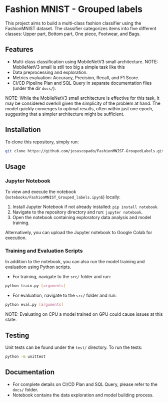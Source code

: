 # Fashion MNIST - Grouped labels
This project aims to build a multi-class fashion classifier using the FashionMNIST dataset. The classifier categorizes items into five different classes: Upper part, Bottom part, One piece, Footwear, and Bags.

## Features
- Multi-class classification using MobileNetV3 small architecture. NOTE: MobileNetV3 small is still too big a simple task like this
- Data preprocessing and exploration.
- Metrics evaluation: Accuracy, Precision, Recall, and F1 Score.
- CI/CD Pipeline Plan and SQL Query in separate documentation files (under the dir `docs/`).

NOTE: While the MobileNetV3 small architecture is effective for this task, it may be considered overkill given the simplicity of the problem at hand. The model quickly converges to optimal results, often within just one epoch, suggesting that a simpler architecture might be sufficient.

## Installation
To clone this repository, simply run:

```bash
git clone https://github.com/jesuscopado/FashionMNIST-GroupedLabels.git
```

## Usage

### Jupyter Notebook
To view and execute the notebook (`notebooks/FashionMNIST_Grouped_labels.ipynb`) locally:

1. Install Jupyter Notebook if not already installed: `pip install notebook`.
2. Navigate to the repository directory and run: `jupyter notebook`.
3. Open the notebook containing exploratory data analysis and model training.

Alternatively, you can upload the Jupyter notebook to Google Colab for execution.

### Training and Evaluation Scripts
In addition to the notebook, you can also run the model training and evaluation using Python scripts.

- For training, navigate to the `src/` folder and run:
```bash
python train.py [arguments]
```

- For evaluation, navigate to the `src/` folder and run:
```bash
python eval.py [arguments]
```

NOTE: Evaluating on CPU a model trained on GPU could cause issues at this state.

## Testing
Unit tests can be found under the `test/` directory. To run the tests:

```bash
python -m unittest
```

## Documentation
- For complete details on CI/CD Plan and SQL Query, please refer to the `docs/` folder.
- Notebook contains the data exploration and model building process.
